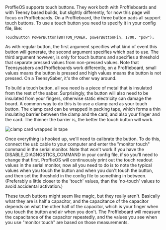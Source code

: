 ProffieOS supports touch buttons. They work both with Proffieboards and with Teensy based builds, but slightly differently, for now this page will focus on Proffieboards.  On a Proffieboard, the three button pads all support touch buttons. To use a touch button you need to specify it in your config file, like:

    TouchButton PowerButton(BUTTON_POWER, powerButtonPin, 1700, "pow");

As with regular button, the first argument specifies what kind of event this button will generate, the second argument specifies which pad to use. The third argument however, is only for touch buttons and specifies a threshold that separate pressed values from non-pressed values. Note that Teensysabers and Proffieboards work differently, on a Proffieboard, small values means the button is pressed and high values means the button is not pressed. On a TeensySaber, it's the other way around.

To build a touch button, all you need is a piece of metal that is insulated from the rest of the saber. Surprisingly, the button will also need to be insulated from your fingers, otherwise static electricity can damage the board. A common way to do this is to use a clamp card as your touch button. The clamp card can be wrapped in packing tape, which forms a thin insulating barrier between the clamp and the card, and also your finger and the card. The thinner the barrier is, the better the touch button will work.

![clamp card wrapped in tape](https://fredrik.hubbe.net/lightsaber/touchbutton.jpg)

Once everything is hooked up, we'll need to calibrate the button. To do this, connect the usb cable to your computer and enter the "monitor touch" command in the serial monitor. Note that won't work if you have the DISABLE_DIAGNOSTICS_COMMAND in your config file, if so you'll need to change that first.  ProffieOS will continuously print out the touch readout values in the serial monitor, now all you need to do is to note the typical values when you touch the button and when you don't touch the button, and then set the threshold in the config file to something in between. (Preferably a little closer to the 'touch' values, than the 'no-touch' values to avoid accidental activation.)

These touch buttons might seem like magic, but they really aren't. Basically what they are is half a capacitor, and the capacitance of the capacitor depends on what the other half of the capacitor, which is your finger when you touch the button and air when you don't. The Proffieboard will measure the capacitance of the capacitor repeatedly, and the values you see when you use "monitor touch" are based on those measurements.
